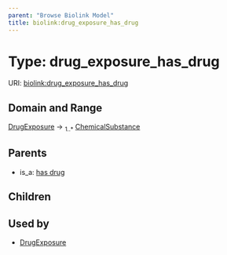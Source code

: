 ```yaml
---
parent: "Browse Biolink Model"
title: biolink:drug_exposure_has_drug
---
```


# Type: drug_exposure_has_drug




URI: [biolink:drug_exposure_has_drug](https://w3id.org/biolink/vocab/drug_exposure_has_drug)


## Domain and Range

[DrugExposure](DrugExposure.md) ->  <sub>1..*</sub> [ChemicalSubstance](ChemicalSubstance.md)

## Parents

 *  is_a: [has drug](has_drug.md)

## Children


## Used by

 * [DrugExposure](DrugExposure.md)
